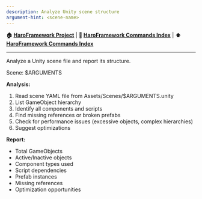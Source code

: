 ```yaml
---
description: Analyze Unity scene structure
argument-hint: <scene-name>
---
```




<!-- Navigation -->
**🏠 [HaroFramework Project](../MASTER_INDEX.md)** | **📂 [HaroFramework Commands Index](INDEX.md)** | **⬆️ [HaroFramework Commands Index](INDEX.md)**

---
Analyze a Unity scene file and report its structure.

Scene: $ARGUMENTS

**Analysis:**
1. Read scene YAML file from Assets/Scenes/$ARGUMENTS.unity
2. List GameObject hierarchy
3. Identify all components and scripts
4. Find missing references or broken prefabs
5. Check for performance issues (excessive objects, complex hierarchies)
6. Suggest optimizations

**Report:**
- Total GameObjects
- Active/Inactive objects
- Component types used
- Script dependencies
- Prefab instances
- Missing references
- Optimization opportunities